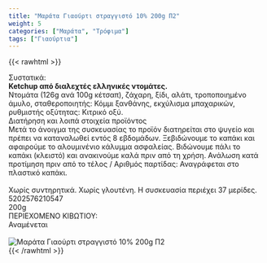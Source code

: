 ```yaml
---
title: "Μαράτα Γιαούρτι στραγγιστό 10% 200g Π2"
weight: 5
categories: ["Μαράτα", "Τρόφιμα"]
tags: ["Γιαούρτια"]
---
```

{{< rawhtml >}}

<div class="sload288"><div class="product"><div id="sistatika">Συστατικά:</div><div class="alltext"><strong>Ketchup από διαλεχτές ελληνικές ντομάτες.</strong><br>Ντομάτα (126g ανά 100g κέτσαπ), ζάχαρη, ξίδι, αλάτι, τροποποιημένο άμυλο, σταθεροποιητής: Κόμμι ξανθάνης, εκχύλισμα μπαχαρικών, ρυθμιστής οξύτητας: Κιτρικό οξύ.</div><div id="loipa">Διατήρηση και λοιπά στοιχεία προϊόντος</div><div class="alltext">Μετά το άνοιγμα της συσκευασίας το προϊόν διατηρείται στο ψυγείο και πρέπει να καταναλωθεί εντός 8 εβδομάδων. Ξεβιδώνουμε το καπάκι και αφαιρούμε το αλουμινένιο κάλυμμα ασφαλείας. Βιδώνουμε πάλι το καπάκι (κλειστό) και ανακινούμε καλά πριν από τη χρήση. Ανάλωση κατά προτίμηση πριν από το τέλος / Aριθμός παρτίδας: Αναγράφεται στο πλαστικό καπάκι.<br><br>Χωρίς συντηρητικά. Χωρίς γλουτένη. H συσκευασία περιέχει 37 μερίδες.</div><div id="barcode"><div id="barimage1"></div><span id="bartext">5202576210547</span></div><div id="varos"><div id="varosimage1"></div><span id="varostext">200g</span></div><div id="kivotio">ΠΕΡΙΕΧΟΜΕΝΟ ΚΙΒΩΤΙΟΥ:<br>Αναμένεται</div><br><div class="pimg"><img alt="Μαράτα Γιαούρτι στραγγιστό 10% 200g Π2" title="Μαράτα Γιαούρτι στραγγιστό 10% 200g Π2" src="/media/images/marata-giaourti-straggisto-10-200g-p2.jpg"></div></div></div>
{{< /rawhtml >}}


